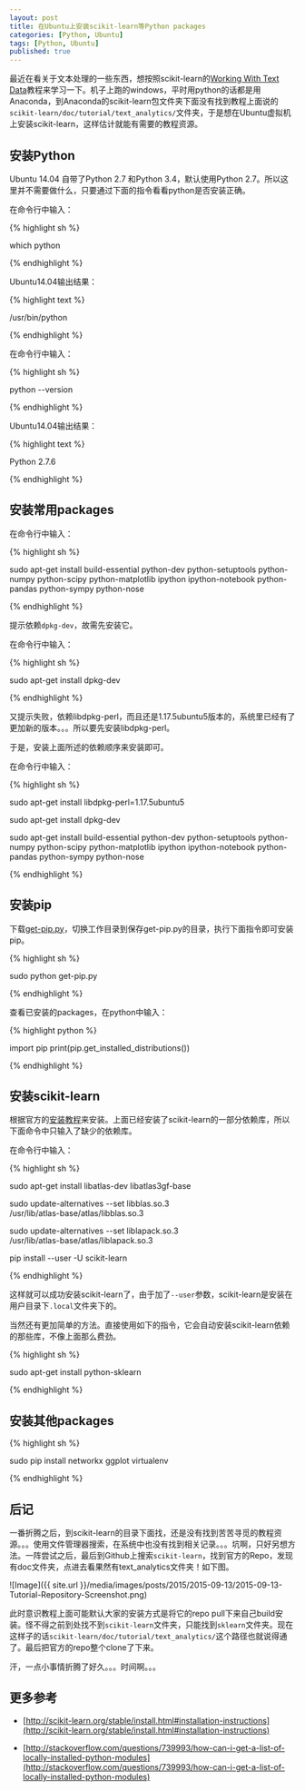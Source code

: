 ```yaml
---
layout: post
title: 在Ubuntu上安装scikit-learn等Python packages
categories: [Python, Ubuntu]
tags: [Python, Ubuntu]
published: true
---
```


最近在看关于文本处理的一些东西，想按照scikit-learn的[Working With Text Data](http://scikit-learn.org/stable/tutorial/text_analytics/working_with_text_data.html)教程来学习一下。机子上跑的windows，平时用python的话都是用Anaconda，到Anaconda的scikit-learn包文件夹下面没有找到教程上面说的`scikit-learn/doc/tutorial/text_analytics/`文件夹，于是想在Ubuntu虚拟机上安装scikit-learn，这样估计就能有需要的教程资源。


## 安装Python

Ubuntu 14.04 自带了Python 2.7 和Python 3.4，默认使用Python 2.7。所以这里并不需要做什么，只要通过下面的指令看看python是否安装正确。

在命令行中输入：

{% highlight sh %}

which python

{% endhighlight %}

Ubuntu14.04输出结果：

{% highlight text %}

/usr/bin/python

{% endhighlight %}

在命令行中输入：

{% highlight sh %}

python --version

{% endhighlight %}

Ubuntu14.04输出结果：

{% highlight text %}

Python 2.7.6

{% endhighlight %}


## 安装常用packages

在命令行中输入：

{% highlight sh %}

sudo apt-get install build-essential python-dev python-setuptools python-numpy python-scipy python-matplotlib ipython ipython-notebook python-pandas python-sympy python-nose

{% endhighlight %}

提示依赖`dpkg-dev`，故需先安装它。

在命令行中输入：

{% highlight sh %}

sudo apt-get install dpkg-dev

{% endhighlight %}

又提示失败，依赖libdpkg-perl，而且还是1.17.5ubuntu5版本的，系统里已经有了更加新的版本。。。所以要先安装libdpkg-perl。

于是，安装上面所述的依赖顺序来安装即可。

在命令行中输入：

{% highlight sh %}

sudo apt-get install libdpkg-perl=1.17.5ubuntu5

sudo apt-get install dpkg-dev

sudo apt-get install build-essential python-dev python-setuptools python-numpy python-scipy python-matplotlib ipython ipython-notebook python-pandas python-sympy python-nose

{% endhighlight %}


## 安装pip

下载[get-pip.py](https://bootstrap.pypa.io/get-pip.py)，切换工作目录到保存get-pip.py的目录，执行下面指令即可安装pip。

{% highlight sh %}

sudo python get-pip.py

{% endhighlight %}

查看已安装的packages，在python中输入：

{% highlight python %}

import pip
print(pip.get_installed_distributions())

{% endhighlight %}


## 安装scikit-learn

根据官方的[安装教程](http://scikit-learn.org/stable/install.html#installation-instructions)来安装。上面已经安装了scikit-learn的一部分依赖库，所以下面命令中只输入了缺少的依赖库。

在命令行中输入：

{% highlight sh %}

sudo apt-get install libatlas-dev libatlas3gf-base

sudo update-alternatives --set libblas.so.3 \
    /usr/lib/atlas-base/atlas/libblas.so.3

sudo update-alternatives --set liblapack.so.3 \
    /usr/lib/atlas-base/atlas/liblapack.so.3

pip install --user -U scikit-learn

{% endhighlight %}

这样就可以成功安装scikit-learn了，由于加了`--user`参数，scikit-learn是安装在用户目录下`.local`文件夹下的。

当然还有更加简单的方法。直接使用如下的指令，它会自动安装scikit-learn依赖的那些库，不像上面那么费劲。

{% highlight sh %}

sudo apt-get install python-sklearn

{% endhighlight %}


## 安装其他packages

{% highlight sh %}

sudo pip install networkx ggplot virtualenv

{% endhighlight %}


## 后记

一番折腾之后，到scikit-learn的目录下面找，还是没有找到苦苦寻觅的教程资源。。。使用文件管理器搜索，在系统中也没有找到相关记录。。。坑啊，只好另想方法。一阵尝试之后，最后到Github上搜索`scikit-learn`，找到官方的Repo，发现有doc文件夹，点进去看果然有text_analytics文件夹！如下图。

![Image]({{ site.url }}/media/images/posts/2015/2015-09-13/2015-09-13-Tutorial-Repository-Screenshot.png)

此时意识教程上面可能默认大家的安装方式是将它的repo pull下来自己build安装。怪不得之前到处找不到`scikit-learn`文件夹，只能找到`sklearn`文件夹。现在这样子的话`scikit-learn/doc/tutorial/text_analytics/`这个路径也就说得通了。最后把官方的repo整个clone了下来。

汗，一点小事情折腾了好久。。。时间啊。。。


## 更多参考

- [http://scikit-learn.org/stable/install.html#installation-instructions](http://scikit-learn.org/stable/install.html#installation-instructions)

- [http://stackoverflow.com/questions/739993/how-can-i-get-a-list-of-locally-installed-python-modules](http://stackoverflow.com/questions/739993/how-can-i-get-a-list-of-locally-installed-python-modules)

